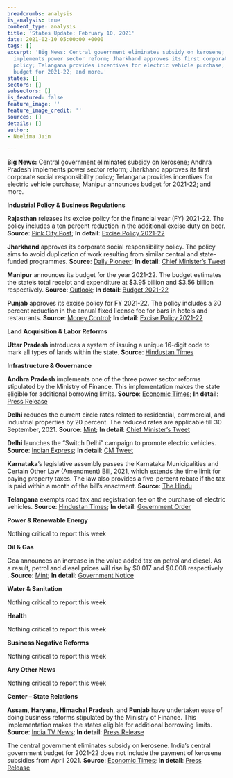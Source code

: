 ```yaml
---
breadcrumbs: analysis
is_analysis: true
content_type: analysis
title: 'States Update: February 10, 2021'
date: 2021-02-10 05:00:00 +0000
tags: []
excerpt: 'Big News: Central government eliminates subsidy on kerosene; Andhra Pradesh
  implements power sector reform; Jharkhand approves its first corporate social responsibility
  policy; Telangana provides incentives for electric vehicle purchase; Manipur announces
  budget for 2021-22; and more.'
states: []
sectors: []
subsectors: []
is_featured: false
feature_image: ''
feature_image_credit: ''
sources: []
details: []
author:
- Neelima Jain

---
```


**Big News:** Central government eliminates subsidy on kerosene; Andhra Pradesh implements power sector reform; Jharkhand approves its first corporate social responsibility policy; Telangana provides incentives for electric vehicle purchase; Manipur announces budget for 2021-22; and more.

**Industrial Policy & Business Regulations**

**Rajasthan** releases its excise policy for the financial year (FY) 2021-22. The policy includes a ten percent reduction in the additional excise duty on beer. **Source**: [Pink City Post](https://www.pinkcitypost.com/rajasthan-excise-policy-2021-22-released-beer-to-get-cheaper/); **In detail**: [Excise Policy 2021-22](http://finance.rajasthan.gov.in/PDFDOCS/EXCISE/F-EXCISE-9260-06022021.pdf)

**Jharkhand** approves its corporate social responsibility policy. The policy aims to avoid duplication of work resulting from similar central and state-funded programmes. **Source**: [Daily Pioneer](https://www.dailypioneer.com/2021/state-editions/jharkhand-govt-approves-its-first-ever-csr-policy.html); **In detail**: [Chief Minister’s Tweet](https://twitter.com/JharkhandCMO/status/1358054207689924619)

**Manipur** announces its budget for the year 2021-22. The budget estimates the state’s total receipt and expenditure at $3.95 billion and $3.56 billion respectively. **Source**: [Outlook](https://www.outlookindia.com/newsscroll/manipur-dy-cm-presents-budget-estimate-for-fy22/2024405); **In detail**: [Budget 2021-22](https://manipur.gov.in/wp-content/uploads/2021/02/Budget-at-a-glance.pdf)

**Punjab** approves its excise policy for FY 2021-22. The policy includes a 30 percent reduction in the annual fixed license fee for bars in hotels and restaurants. **Source**: [Money Control](https://www.moneycontrol.com/news/business/punjab-okays-excise-policy-for-next-fiscal-plans-to-mop-up-over-rs-7000-crore-6429911.html); **In detail**: [Excise Policy 2021-22](https://excise.punjab.gov.in/CommonUser/Portal_New_Portal_Acts_Rules_Cirular.aspx?type=0)

**Land Acquisition & Labor Reforms**

**Uttar Pradesh** introduces a system of issuing a unique 16-digit code to mark all types of lands within the state. **Source**: [Hindustan Times](https://www.hindustantimes.com/india-news/up-govt-announces-16-digit-unicode-to-identify-landholdings-101612709100446.html)

**Infrastructure & Governance**

**Andhra Pradesh** implements one of the three power sector reforms stipulated by the Ministry of Finance. This implementation makes the state eligible for additional borrowing limits. **Source**: [Economic Times](https://energy.economictimes.indiatimes.com/news/power/fm-allows-andhra-to-borrow-additional-rs-1515-crore-to-undertake-power-sector-reforms/80699042); **In detail**: [Press Release](https://pib.gov.in/Pressreleaseshare.aspx?PRID=1695188)

**Delhi** reduces the current circle rates related to residential, commercial, and industrial properties by 20 percent. The reduced rates are applicable till 30 September, 2021. **Source**: [Mint](https://www.livemint.com/news/india/delhi-govt-reduces-present-circle-rates-by-up-to-20-for-next-6-months-11612530723358.html); **In detail**: [Chief Minister’s Tweet](https://twitter.com/msisodia/status/1357679566362300417)

**Delhi** launches the “Switch Delhi” campaign to promote electric vehicles. **Source**: [Indian Express](https://indianexpress.com/article/cities/delhi/arvind-kejriwal-launches-switch-delhi-campaign-to-promote-electric-vehicles-7174365/); **In detail**: [CM Tweet](https://twitter.com/ArvindKejriwal/status/1357215145949159425)

**Karnataka**’s legislative assembly passes the Karnataka Municipalities and Certain Other Law (Amendment) Bill, 2021, which extends the time limit for paying property taxes. The law also provides a five-percent rebate if the tax is paid within a month of the bill’s enactment. **Source**: [The Hindu](https://www.thehindu.com/news/national/karnataka/assembly-clears-two-municipalities-bills/article33754622.ece)

**Telangana** exempts road tax and registration fee on the purchase of electric vehicles. **Source**: [Hindustan Times](https://www.hindustantimes.com/india-news/no-road-tax-registration-fee-on-electric-vehicles-in-telangana-from-today-101612357508046.html); **In detail**: [Government Order](https://www.transport.telangana.gov.in/pdf_uploads/GO%20MS%20No%20121612273174.pdf)

**Power & Renewable Energy**

Nothing critical to report this week

**Oil & Gas**

Goa announces an increase in the value added tax on petrol and diesel. As a result, petrol and diesel prices will rise by $0.017 and $0.008 respectively . **Source**: [Mint](https://www.livemint.com/news/india/hike-in-vat-on-petrol-and-diesel-in-goa-11612492302383.html); **In detail**: [Government Notice](https://www.goa.gov.in/wp-content/uploads/2021/02/Notifciation-FinRC-dt-4-2-2021.pdf)

**Water & Sanitation**

Nothing critical to report this week

**Health**

Nothing critical to report this week

**Business Negative Reforms**

Nothing critical to report this week

**Any Other News**

Nothing critical to report this week

**Center – State Relations**

**Assam**, **Haryana**, **Himachal Pradesh**, and **Punjab** have undertaken ease of doing business reforms stipulated by the Ministry of Finance. This implementation makes the states eligible for additional borrowing limits. **Source**: [India TV News](https://www.indiatvnews.com/business/news-ease-of-doing-business-reforms-four-states-assam-haryana-himachal-pradesh-punjab-683250); **In detail**: [Press Release](https://pib.gov.in/PressReleaseIframePage.aspx?PRID=1695747)

The central government eliminates subsidy on kerosene. India’s central government budget for 2021-22 does not include the payment of kerosene subsidies from April 2021. **Source**: [Economic Times](https://energy.economictimes.indiatimes.com/news/oil-and-gas/govt-eliminates-subsidy-on-kerosene-via-small-price-hikes/80661200); **In detail**: [Press Release](https://pib.nic.in/PressReleasePage.aspx?PRID=1602622)